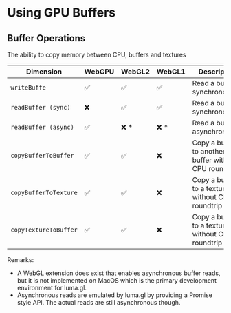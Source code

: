 # Using GPU Buffers


## Buffer Operations

The ability to copy memory between CPU, buffers and textures

| Dimension             | WebGPU | WebGL2 | WebGL1 | Description                                      |
| --------------------- | ------ | ------ | ------ | ------------------------------------------------ |
| `writeBuffe`          | ✅      | ✅      | ✅      | Read a buffer synchronously                      |
| `readBuffer (sync)`   | ❌      | ✅      | ✅      | Read a buffer synchronously                      |
| `readBuffer (async)`  | ✅      | ❌ \*   | ❌ \*   | Read a buffer asynchronously                     |
| `copyBufferToBuffer`  | ✅      | ✅      | ❌      | Copy a buffer to another buffer without CPU roundtrip                 |
| `copyBufferToTexture` | ✅      | ✅      | ❌      | Copy a buffer to a texture without CPU roundtrip |
| `copyTextureToBuffer` | ✅      | ✅      | ❌      | Copy a buffer to a texture without CPU roundtrip  |

Remarks:
- A WebGL extension does exist that enables asynchronous buffer reads, but it is not implemented on MacOS which is the primary development environment for luma.gl.
- Asynchronous reads are emulated by luma.gl by providing a Promise style API. The actual reads are still asynchronous though.